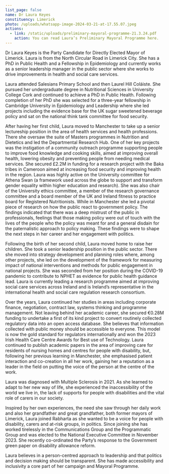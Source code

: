 ```yaml
---
list_page: false
name: Dr Laura Keyes
constituency: Limerick
photo: /uploads/whatsapp-image-2024-03-21-at-17.55.07.jpeg
actions:
  - link: /static/uploads/preliminary-mayoral-programme-21.3.24.pdf
    action: You can read Laura’s Preliminary Mayoral Programme here.
---
```

Dr Laura Keyes is the Party Candidate for Directly Elected Mayor of Limerick. Laura is from the North Circular Road in Limerick City. She has a PhD in Public Health and a Fellowship in Epidemiology and currently works as a senior leadership manager in the public sector where she works to drive improvements in health and social care services.

Laura attended Salesians Primary School and then Laurel Hill Coláiste. She pursued her undergraduate degree in Nutritional Sciences in University College Cork and continued to achieve a PhD in Public Health. Following completion of her PhD she was selected for a three-year fellowship in Cambridge University in Epidemiology and Leadership where she led projects including the evidence base for the UK sugar sweetened beverage policy and sat on the national think tank committee for food security.

After having her first child, Laura moved to Manchester to take up a senior lectureship position in the area of health services and health professions. There she oversaw the suite of Masters programmes in Nutrition and Dietetics and led the Departmental Research Hub. One of her key projects was the instigation of a community outreach programme supporting people to improve food knowledge and cooking skills, aimed at improving overall health, lowering obesity and preventing people from needing medical services. She secured £2.2M in funding for a research project with the Baka tribes in Cameroon aimed at increasing food security and improving health in the region. Laura was highly active on the University committee for Athena Swan (a framework used across the globe to support and transform gender equality within higher education and research). She was also chair of the University ethics committee, a member of the research governance committee and a board member of the UK and Ireland fitness to practice board for Registered Nutritionists. While in Manchester she led a pivotal piece of research on how the public react to government policy. The findings indicated that there was a deep mistrust of the public in professionals, feelings that those making policy were out of touch with the lives of the people who the policy was meant for and a general disdain for the paternalistic approach to policy making. These findings were to shape the next steps in her career and her engagement with politics.

Following the birth of her second child, Laura moved home to raise her children. She took a senior leadership position in the public sector. There she moved into strategy development and planning roles where, among other projects, she led on the development of the framework for measuring impact of national interventions and methods for public engagement in national projects. She was seconded from her position during the COVID-19 pandemic to contribute to NPHET as evidence for public health guidance lead. Laura is currently leading a research programme aimed at improving social care services across Ireland and is Ireland’s representative in the international health and social care regulation research consortium.

Over the years, Laura continued her studies in areas including corporate finance, negotiation, contract law, systems thinking and programme management. Not leaving behind her academic career, she secured €0.28M funding to undertake a first of its kind project to convert routinely collected regulatory data into an open access database. She believes that information collected with public money should be accessible to everyone. This model is now the gold standard for regulators internationally and won the 2023 Irish Health Care Centre Awards for Best use of Technology. Laura continued to publish academic papers in the area of improving care for residents of nursing homes and centres for people with disability, but, following her previous learning in Manchester, she emphasised patient interaction and co-creation in all her work, gaining her a reputation as a leader in the field on putting the voice of the person at the centre of the work.

Laura was diagnosed with Multiple Sclerosis in 2021. As she learned to adapt to her new way of life, she experienced the inaccessibility of the world we live in, the lack of supports for people with disabilities and the vital role of carers in our society. 

Inspired by her own experiences, the need she saw through her daily work and also her grandfather and great grandfather, both former mayors of Limerick, Laura joined Rabharta as she wanted to be a voice for people with disability, carers and at-risk groups, in politics. Since joining she has worked tirelessly in the Communications Group and the Programmatic Group and was elected to the National Executive Committee in November 2023. She recently co-ordinated the Party’s response to the Government green paper on disability allowance reform.

Laura believes in a person-centred approach to leadership and that politics and decision making should be transparent. She has made accessibility and inclusivity a core part of her campaign and Mayoral Programme.